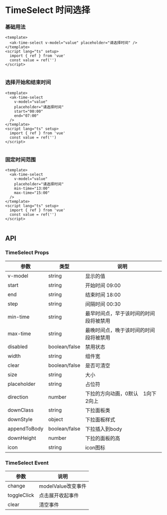 # TimeSelect 时间选择


### 基础用法

```vue demo
<template>
  <ak-time-select v-model="value" placeholder="请选择时间" />
</template>
<script lang="ts" setup>
  import { ref } from 'vue'
  const value = ref('')
</script>


```
### 选择开始和结束时间

```vue demo
<template>
  <ak-time-select
    v-model="value"
    placeholder="请选择时间"
    start="00:00"
    end="07:00"
  />
</template>
<script lang="ts" setup>
  import { ref } from 'vue'
  const value = ref('')
</script>


```
### 固定时间范围

```vue demo
<template>
  <ak-time-select
    v-model="value"
    placeholder="请选择时间"
    min-time="13:00"
    max-time="15:00"
  />
</template>
<script lang="ts" setup>
  import { ref } from 'vue'
  const value = ref('')
</script>


```

## API

### TimeSelect Props

| 参数           | 类型            | 说明                        |
|--------------|---------------|---------------------------|
| v-model      | string        | 显示的值                      |
| start        | string        | 开始时间 09:00                |
| end          | string        | 结束时间 18:00                |
| step         | string        | 间隔时间 00:30                |
| min-time     | string        | 最早时间点，早于该时间的时间段将被禁用|
| max-time     | string        | 最晚时间点，晚于该时间的时间段将被禁用       |
| disabled     | boolean/false | 禁用状态                      |
| width        | string        | 组件宽                       |
| clear        | boolean/false | 是否可清空                     |
| size         | string        | 大小                        |
| placeholder  | string        | 占位符                       |
| direction    | number        | 下拉的方向动画，0默认　1向下　2向上|
| downClass    | string        | 下拉面板类                     |
| downStyle    | object        | 下拉面板样式                    |
| appendToBody | boolean/false | 下拉插入到body                 |
| downHeight   | number        | 下拉的面板的高                   |
| icon         | string        | icon图标                    |

### TimeSelect Event

| 参数          | 说明             |
|-------------|----------------|
| change      | modelValue改变事件 |
| toggleClick | 点击展开收起事件       |
| clear       | 清空事件           |
